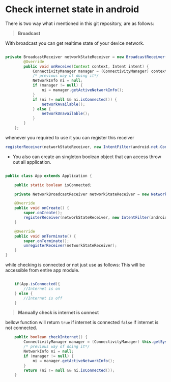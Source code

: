# Check internet state in android

There is two way what i mentioned in this git repository, are as follows:

> **Broadcast**
>
With broadcast you can get realtime state of your device network.
```java

private BroadcastReceiver networkStateReceiver = new BroadcastReceiver() {
        @Override
        public void onReceive(Context context, Intent intent) {
            ConnectivityManager manager = (ConnectivityManager) context.getSystemService(Context.CONNECTIVITY_SERVICE);
            /* previous way of doing it*/
            NetworkInfo ni = null;
            if (manager != null) {
                ni = manager.getActiveNetworkInfo();
            }
            if (ni != null && ni.isConnected()) {
                networkAvailable();
            } else {
                networkUnavailable();
            }
        }
    };
```

whenever you required to use it you can register this receiver
```java
registerReceiver(networkStateReceiver, new IntentFilter(android.net.ConnectivityManager.CONNECTIVITY_ACTION));
```

* You also can create an singleton boolean object that can access throw out all application.

```java

public class App extends Application {

    public static boolean isConnected;

    private NetworkBroadcastReceiver networkStateReceiver = new NetworkBroadcastReceiver();

    @Override
    public void onCreate() {
        super.onCreate();
        registerReceiver(networkStateReceiver, new IntentFilter(android.net.ConnectivityManager.CONNECTIVITY_ACTION));
    }

    @Override
    public void onTerminate() {
        super.onTerminate();
        unregisterReceiver(networkStateReceiver);
    }
}
```
while checking is connected or not just use as follows:
This will be accessible from entire app module.
```java

    if(App.isConnected){
        //Internet is on    
    } else {
        //Internet is off
    }
```


> **Manually check is internet is connect**

bellow function will return `true` if internet is connected `false` if internet is not connected.
```java
    public boolean checkInternet() {
        ConnectivityManager manager = (ConnectivityManager) this.getSystemService(Context.CONNECTIVITY_SERVICE);
        /* previous way of doing it*/
        NetworkInfo ni = null;
        if (manager != null) {
            ni = manager.getActiveNetworkInfo();
        }
        return (ni != null && ni.isConnected());
    }
```



